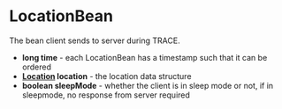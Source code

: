 # LocationBean #

The bean client sends to server during TRACE.

  * **long time** - each LocationBean has a timestamp such that it can be ordered
  * **[Location](Location.md) location** - the location data structure
  * **boolean sleepMode** - whether the client is in sleep mode or not, if in sleepmode, no response from server required